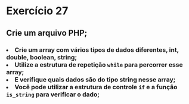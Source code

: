 # Exercício 27
## Crie um arquivo PHP;
### <li> Crie um array com vários tipos de dados diferentes, int, double, boolean, string; <br> <li> Utilize a estrutura de repetição <code>while</code> para percorrer esse array; <br> <li> E verifique quais dados são do tipo string nesse array; <br> <li> Você pode utilizar a estrutura de controle  <code>if</code> e a função <code>is_string</code> para verificar o dado;